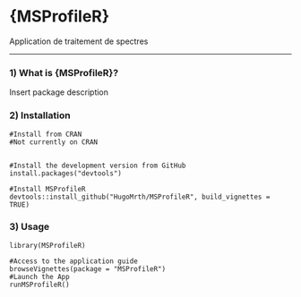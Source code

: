 # {MSProfileR}

Application de traitement de spectres
  
  
***
  
  
### 1) What is {MSProfileR}?

Insert package description

### 2) Installation

```
#Install from CRAN 
#Not currently on CRAN

  
#Install the development version from GitHub  
install.packages("devtools")

#Install MSProfileR
devtools::install_github("HugoMrth/MSProfileR", build_vignettes = TRUE)
```

### 3) Usage


```{r}
library(MSProfileR)

#Access to the application guide
browseVignettes(package = "MSProfileR")
#Launch the App
runMSProfileR()
```

